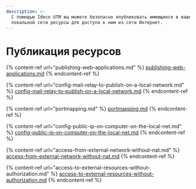 ```yaml
---
description: >-
  С помощью Ideco UTM вы можете безопасно опубликовать имеющиеся в вашей
  локальной сети ресурсы для доступа к ним из сети Интернет.
---
```


# Публикация ресурсов

{% content-ref url="publishing-web-applications.md" %}
[publishing-web-applications.md](publishing-web-applications.md)
{% endcontent-ref %}

{% content-ref url="config-mail-relay-to-publish-on-a-local-network.md" %}
[config-mail-relay-to-publish-on-a-local-network.md](config-mail-relay-to-publish-on-a-local-network.md)
{% endcontent-ref %}

{% content-ref url="portmapping.md" %}
[portmapping.md](portmapping.md)
{% endcontent-ref %}

{% content-ref url="config-public-ip-on-computer-on-the-local-net.md" %}
[config-public-ip-on-computer-on-the-local-net.md](config-public-ip-on-computer-on-the-local-net.md)
{% endcontent-ref %}

{% content-ref url="access-from-external-network-without-nat.md" %}
[access-from-external-network-without-nat.md](access-from-external-network-without-nat.md)
{% endcontent-ref %}

{% content-ref url="access-to-external-resources-without-authorization.md" %}
[access-to-external-resources-without-authorization.md](access-to-external-resources-without-authorization.md)
{% endcontent-ref %}
